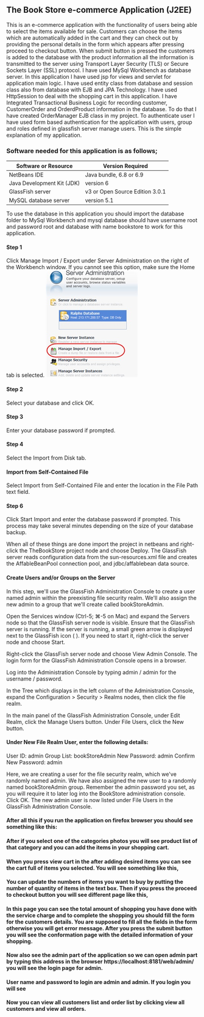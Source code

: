 ## The Book Store e-commerce Application (J2EE)

This is an e-commerce application with the functionality of users being able to select the items available for sale. Customers can choose the items which are automatically added in the cart and they can check out by providing the personal details in the form which appears after pressing proceed to checkout button. When submit button is pressed the customers is added to the database with the product information all the information is transmitted to the server using Transport Layer Security (TLS) or Secure Sockets Layer (SSL) protocol. I have used MySql Workbench as database server. In this application I have used jsp for views and servlet for application main logic. I have used entity class from database and session class also from database with EJB and JPA Technology. I have used HttpSession to deal with the shopping cart in this application. I have Integrated Transactional Business Logic for recording customer, CustomerOrder and OrderdProduct information in the database. To do that I have created OrderManager EJB class in my project. To authenticate user I have used form based authentication for the application with users, group and roles defined in glassfish server manage users. This is the simple explanation of my application.
### Software needed for this application is as follows;

Software or Resource |	Version Required
-------------------- | ---------------------
NetBeans IDE | Java bundle, 6.8 or 6.9
Java Development Kit (JDK) | version 6
GlassFish server | v3 or Open Source Edition 3.0.1
MySQL database server | version 5.1

To use the database in this application you should import the database folder to MySql Workbench and mysql database should have username root and password root and database with name bookstore to work for this application.
  
#### Step 1
Click Manage Import / Export under Server Administration on the right of the Workbench window. If you cannot see this option, make sure the Home tab is selected.
![](https://github.com/dinesh2043/bookstore/blob/master/img1.jpg)

#### Step 2
Select your database and click OK.

#### Step 3
Enter your database password if prompted.

#### Step 4
Select the Import from Disk tab.
 
#### Import from Self-Contained File
Select Import from Self-Contained File and enter the location in the File Path text field.


#### Step 6

Click Start Import and enter the database password if prompted. This process may take several minutes depending on the size of your database backup.

When all of these things are done import the project in netbeans and right-click the TheBookStore project node and choose Deploy. The GlassFish server reads configuration data from the sun-resources.xml file and creates the AffableBeanPool connection pool, and jdbc/affablebean data source.
  
#### Create Users and/or Groups on the Server

In this step, we'll use the GlassFish Administration Console to create a user named admin within the preexisting file security realm. We'll also assign the new admin to a group that we'll create called bookStoreAdmin.

Open the Services window (Ctrl-5; ⌘-5 on Mac) and expand the Servers node so that the GlassFish server node is visible.
Ensure that the GlassFish server is running. If the server is running, a small green arrow is displayed next to the GlassFish icon (   ). If you need to start it, right-click the server node and choose Start.

Right-click the GlassFish server node and choose View Admin Console. The login form for the GlassFish Administration Console opens in a browser.

Log into the Administration Console by typing admin / admin for the username / password.

In the Tree which displays in the left column of the Administration Console, expand the Configuration > Security > Realms nodes, then click the file realm. 

In the main panel of the GlassFish Administration Console, under Edit Realm, click the Manage Users button.
Under File Users, click the New button.

#### Under New File Realm User, enter the following details:
User ID: admin
Group List: bookStoreAdmin
New Password: admin
Confirm New Password: admin
 
Here, we are creating a user for the file security realm, which we've randomly named admin. We have also assigned the new user to a randomly named bookStoreAdmin group. Remember the admin password you set, as you will require it to later log into the BookStore administration console.
Click OK. The new admin user is now listed under File Users in the GlassFish Administration Console. 
#### After all this if you run the application on firefox browser you should see something like this:
 
#### After if you select one of the categories photos you will see product list of that category and you can add the items in your shopping cart. 


#### When you press view cart in the after adding desired items you can see the cart full of items you selected. You will see something like this,
 
#### You can update the numbers of items you want to buy by putting the number of quantity of items in the text box. Then if you press the proceed to checkout button you will see different page like this,
 
#### In this page you can see the total amount of shopping you have done with the service charge and to complete the shopping you should fill the form for the customers details. You are supposed to fill all the fields in the form otherwise you will get error message. After you press the submit button you will see the conformation page with the detailed information of your shopping.
 
#### Now also see the admin part of the application so we can open admin part by typing this address in the browser https://localhost:8181/web/admin/ you will see the login page for admin.
 
#### User name and password to login are admin and admin. If you login you will see

#### Now you can view all customers list and order list by clicking view all customers and view all orders.
 
 

